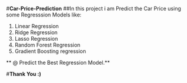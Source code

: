 #**Car-Price-Prediction**
##In this project i am Predict the Car Price using some Regresssion Models like:
  1. Linear Regression
  2. Ridge Regression
  3. Lasso Regression
  4. Random Forest Regression
  5. Gradient Boosting regression
 
** @ Predict the Best Regression Model.**

#**Thank You :)**
